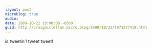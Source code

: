 ```yaml
---
layout: post
microblog: true
audio: 
date: 2008-10-22 19:00:00 -0500
guid: http://craigmcclellan.micro.blog/2008/10/23/t971277418.html
---
```

is tweetin'! tweet tweet!
